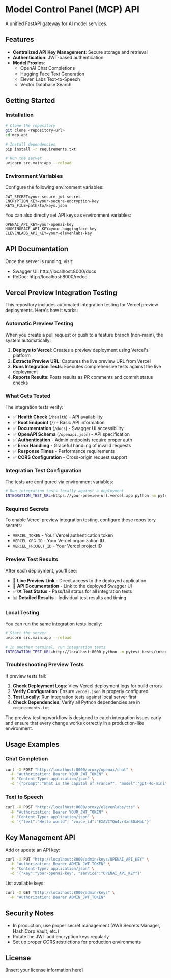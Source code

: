 
# Model Control Panel (MCP) API

A unified FastAPI gateway for AI model services.

## Features

- **Centralized API Key Management**: Secure storage and retrieval
- **Authentication**: JWT-based authentication
- **Model Proxies**:
  - OpenAI Chat Completions
  - Hugging Face Text Generation
  - Eleven Labs Text-to-Speech
  - Vector Database Search

## Getting Started

### Installation

```bash
# Clone the repository
git clone <repository-url>
cd mcp-api

# Install dependencies
pip install -r requirements.txt

# Run the server
uvicorn src.main:app --reload
```

### Environment Variables

Configure the following environment variables:

```
JWT_SECRET=your-secure-jwt-secret
ENCRYPTION_KEY=your-secure-encryption-key
KEYS_FILE=path/to/keys.json
```

You can also directly set API keys as environment variables:

```
OPENAI_API_KEY=your-openai-key
HUGGINGFACE_API_KEY=your-huggingface-key
ELEVENLABS_API_KEY=your-elevenlabs-key
```

## API Documentation

Once the server is running, visit:
- Swagger UI: http://localhost:8000/docs
- ReDoc: http://localhost:8000/redoc

## Vercel Preview Integration Testing

This repository includes automated integration testing for Vercel preview deployments. Here's how it works:

### Automatic Preview Testing

When you create a pull request or push to a feature branch (non-main), the system automatically:

1. **Deploys to Vercel**: Creates a preview deployment using Vercel's platform
2. **Extracts Preview URL**: Captures the live preview URL from Vercel
3. **Runs Integration Tests**: Executes comprehensive tests against the live deployment
4. **Reports Results**: Posts results as PR comments and commit status checks

### What Gets Tested

The integration tests verify:
- ✅ **Health Check** (`/health`) - API availability
- ✅ **Root Endpoint** (`/`) - Basic API information
- ✅ **Documentation** (`/docs`) - Swagger UI accessibility  
- ✅ **OpenAPI Schema** (`/openapi.json`) - API specification
- ✅ **Authentication** - Admin endpoints require proper auth
- ✅ **Error Handling** - Graceful handling of invalid requests
- ✅ **Response Times** - Performance requirements
- ✅ **CORS Configuration** - Cross-origin request support

### Integration Test Configuration

The tests are configured via environment variables:

```bash
# Run integration tests locally against a deployment
INTEGRATION_TEST_URL=https://your-preview-url.vercel.app python -m pytest tests/integration_test.py -v
```

### Required Secrets

To enable Vercel preview integration testing, configure these repository secrets:

- `VERCEL_TOKEN` - Your Vercel authentication token
- `VERCEL_ORG_ID` - Your Vercel organization ID  
- `VERCEL_PROJECT_ID` - Your Vercel project ID

### Preview Test Results

After each deployment, you'll see:
- 🔗 **Live Preview Link** - Direct access to the deployed application
- 📖 **API Documentation** - Link to the deployed Swagger UI
- ✅/❌ **Test Status** - Pass/fail status for all integration tests
- 📊 **Detailed Results** - Individual test results and timing

### Local Testing

You can run the same integration tests locally:

```bash
# Start the server
uvicorn src.main:app --reload

# In another terminal, run integration tests
INTEGRATION_TEST_URL=http://localhost:8000 python -m pytest tests/integration_test.py -v
```

### Troubleshooting Preview Tests

If preview tests fail:

1. **Check Deployment Logs**: View Vercel deployment logs for build errors
2. **Verify Configuration**: Ensure `vercel.json` is properly configured
3. **Test Locally**: Run integration tests against local server first
4. **Check Dependencies**: Verify all Python dependencies are in `requirements.txt`

The preview testing workflow is designed to catch integration issues early and ensure that every change works correctly in a production-like environment.

## Usage Examples

### Chat Completion

```bash
curl -X POST "http://localhost:8000/proxy/openai/chat" \
  -H "Authorization: Bearer YOUR_JWT_TOKEN" \
  -H "Content-Type: application/json" \
  -d '{"prompt":"What is the capital of France?", "model":"gpt-4o-mini"}'
```

### Text to Speech

```bash
curl -X POST "http://localhost:8000/proxy/elevenlabs/tts" \
  -H "Authorization: Bearer YOUR_JWT_TOKEN" \
  -H "Content-Type: application/json" \
  -d '{"text":"Hello world", "voice_id":"EXAVITQu4vr4xnSDxMaL"}'
```

## Key Management API

Add or update an API key:

```bash
curl -X PUT "http://localhost:8000/admin/keys/OPENAI_API_KEY" \
  -H "Authorization: Bearer ADMIN_JWT_TOKEN" \
  -H "Content-Type: application/json" \
  -d '{"key":"your-openai-key", "service":"OPENAI_API_KEY"}'
```

List available keys:

```bash
curl -X GET "http://localhost:8000/admin/keys" \
  -H "Authorization: Bearer ADMIN_JWT_TOKEN"
```

## Security Notes

- In production, use proper secret management (AWS Secrets Manager, HashiCorp Vault, etc.)
- Rotate the JWT and encryption keys regularly
- Set up proper CORS restrictions for production environments

## License

[Insert your license information here]
